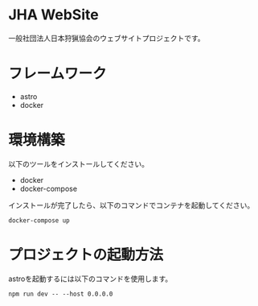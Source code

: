 # JHA WebSite
一般社団法人日本狩猟協会のウェブサイトプロジェクトです。

# フレームワーク
- astro
- docker

# 環境構築
以下のツールをインストールしてください。
- docker
- docker-compose

インストールが完了したら、以下のコマンドでコンテナを起動してください。

`docker-compose up`

# プロジェクトの起動方法
astroを起動するには以下のコマンドを使用します。

`npm run dev -- --host 0.0.0.0`
